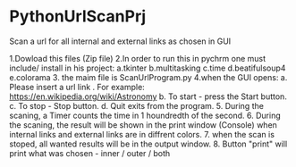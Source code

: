 # PythonUrlScanPrj
Scan a url for all internal and external links as chosen in GUI

1.Dowload this files (Zip file)
2.In order to run this in pychrm one must include/ install in his project:
  a.tkinter
  b.multitasking
  c.time
  d.beatifulsoup4
  e.colorama
3. the maim file is ScanUrlProgram.py
4.when the GUI opens:
  a. Please insert a url link . For example: https://en.wikipedia.org/wiki/Astronomy
  b. To start - press the Start button.
  c. To stop - Stop button.
  d. Quit exits from the program.
5. During the scaning, a Timer counts the time in 1 houndredth of the second.
6. During the scaning, the result will be shown in the print window (Console) 
  when internal links and external links are in diffrent colors.
7. when the scan is stoped, all wanted results will be in the output window.
8. Button "print" will print what was chosen - inner / outer / both
